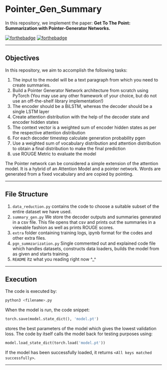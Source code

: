 # **Pointer_Gen_Summary**
In this repository, we implement the paper: **Get To The Point: Summarization with Pointer-Generator Networks.** 

[![forthebadge](https://forthebadge.com/images/badges/made-with-python.svg)](https://forthebadge.com)
[![forthebadge](https://forthebadge.com/images/badges/fixed-bugs.svg)](https://forthebadge.com)

-----
## **Objectives**

In this repository, we aim to accomplish the following tasks:
1. The input to the model will be a text paragraph from which you need to create summaries.
2. Build a Pointer Generator Network architecture from scratch using PyTorch (You may use any other
framework of your choice, but do not use an off-the-shelf library implementation!)
3. The encoder should be a BiLSTM, whereas the decoder should be a single LSTM layer
4. Create attention distribution with the help of the decoder state and encoder hidden states
5. The context vector is a weighted sum of encoder hidden states as per the respective attention distribution
6. For each decoder timestep calculate generation probability pgen
7. Use a weighted sum of vocabulary distribution and attention distribution to obtain a final distribution
to make the final prediction
8. use ROUGE Metric to evaluate the model

The Pointer network can be considered a simple extension of the attention model. It is a hybrid of an
Attention Model and a pointer network. Words are generated from a fixed vocabulary and are copied
by pointing.

-----

## **File Structure**

1. `data_reduction.py` contains the code to choose a suitable subset of the entire dataset we have used.
2. `summary_gen.py` We store the decoder outputs and summaries generated in a csv file. This file opens that csv and prints out the summaries in a viewable fashion as well as prints ROUGE scores.
3. `extra` folder containing training logs, ipynb format for the codes and other extra files.
4. `pgn_summzarization.py` Single commented out and explained code file which handles datasets, constructs data loaders, builds the model from as given and starts training.
5. `README` itz what you reading right now ^_^ 
-----

## **Execution**

The code is executed by:
```py
python3 <filename>.py
```
When the model is run, the code snippet:

```py
torch.save(model.state_dict(), 'model.pt')
```
stores the best parameters of the model which gives the lowest validation loss. The code by itself calls the model back for testing purposes using:

```py
model.load_state_dict(torch.load('model.pt'))
```
If the model has been successfully loaded, it returns `<All keys matched successfully>`.



-----


